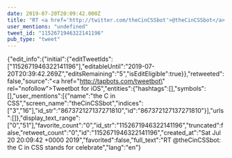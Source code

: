 ```yaml
---
date: 2019-07-20T20:09:42.000Z
title: "RT <a href='http://twitter.com/theCinCSSbot'>@theCinCSSbot</a>: the C in CSS stands for celebrate″"
user_mentions: "undefined"
tweet_id: "1152671946322141196"
pub_type: "tweet"
---
```

{"edit_info":{"initial":{"editTweetIds":["1152671946322141196"],"editableUntil":"2019-07-20T20:39:42.269Z","editsRemaining":"5","isEditEligible":true}},"retweeted":false,"source":"<a href=\"http://tapbots.com/tweetbot\" rel=\"nofollow\">Tweetbot for iΟS</a>","entities":{"hashtags":[],"symbols":[],"user_mentions":[{"name":"the C in CSS","screen_name":"theCinCSSbot","indices":["3","16"],"id_str":"867372127137271810","id":"867372127137271810"}],"urls":[]},"display_text_range":["0","51"],"favorite_count":"0","id_str":"1152671946322141196","truncated":false,"retweet_count":"0","id":"1152671946322141196","created_at":"Sat Jul 20 20:09:42 +0000 2019","favorited":false,"full_text":"RT @theCinCSSbot: the C in CSS stands for celebrate","lang":"en"}
